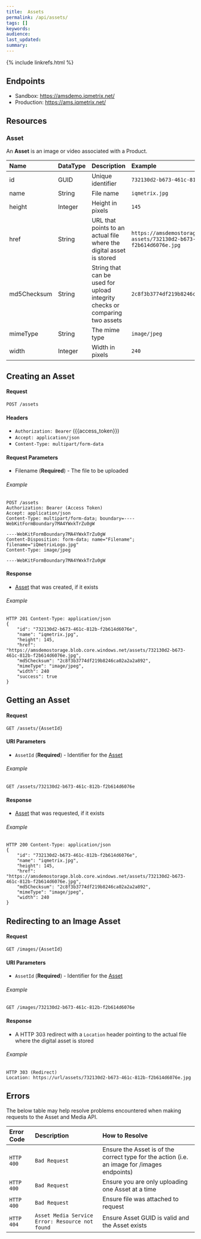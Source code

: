 ```yaml
---
title:  Assets
permalink: /api/assets/
tags: []
keywords: 
audience: 
last_updated: 
summary: 
---
```

{% include linkrefs.html %}

## Endpoints

* Sandbox: https://amsdemo.iqmetrix.net/
* Production: https://ams.iqmetrix.net/

## Resources

### Asset

An **Asset** is an image or video associated with a Product.

| Name | DataType | Description | Example |
|:-----|:---------|:------------|:--------|
| id | GUID | Unique identifier | `732130d2-b673-461c-812b-f2b614d6076e` |
| name | String | File name | `iqmetrix.jpg` |
| height | Integer | Height in pixels | `145` |
| href | String | URL that points to an actual file where the digital asset is stored | `https://amsdemostorage.blob.core.windows.net/`<br/>`assets/732130d2-b673-461c-812b-f2b614d6076e.jpg` |
| md5Checksum | String | String that can be used for upload integrity checks or comparing two assets  | `2c8f3b3774df219b8246ca02a2a2a892` |
| mimeType | String | The mime type | `image/jpeg` |
| width | Integer | Width in pixels | `240` |

## Creating an Asset

#### Request

    POST /assets
    
#### Headers

* `Authorization: Bearer` ({{access_token}})
* `Accept: application/json`
* `Content-Type: multipart/form-data`

#### Request Parameters

* Filename (**Required**) - The file to be uploaded

###### Example

    POST /assets
    Authorization: Bearer (Access Token)
    Accept: application/json
    Content-Type: multipart/form-data; boundary=----WebKitFormBoundary7MA4YWxkTrZu0gW

    ----WebKitFormBoundary7MA4YWxkTrZu0gW
    Content-Disposition: form-data; name="Filename"; filename="iQmetrixLogo.jpg"
    Content-Type: image/jpeg

    ----WebKitFormBoundary7MA4YWxkTrZu0gW

#### Response

* [Asset](#Asset) that was created, if it exists

###### Example

    HTTP 201 Content-Type: application/json
    {
        "id": "732130d2-b673-461c-812b-f2b614d6076e",
        "name": "iqmetrix.jpg",
        "height": 145,
        "href": "https://amsdemostorage.blob.core.windows.net/assets/732130d2-b673-461c-812b-f2b614d6076e.jpg",
        "md5Checksum": "2c8f3b3774df219b8246ca02a2a2a892",
        "mimeType": "image/jpeg",
        "width": 240
        "success": true
    }

## Getting an Asset

#### Request

    GET /assets/{AssetId}

#### URI Parameters

* `AssetId` (**Required**) - Identifier for the [Asset](#Asset)

###### Example

    GET /assets/732130d2-b673-461c-812b-f2b614d6076e

#### Response

* [Asset](#Asset) that was requested, if it exists

###### Example

    HTTP 200 Content-Type: application/json
    {
        "id": "732130d2-b673-461c-812b-f2b614d6076e",
        "name": "iqmetrix.jpg",
        "height": 145,
        "href": "https://amsdemostorage.blob.core.windows.net/assets/732130d2-b673-461c-812b-f2b614d6076e.jpg",
        "md5Checksum": "2c8f3b3774df219b8246ca02a2a2a892",
        "mimeType": "image/jpeg",
        "width": 240
    }

## Redirecting to an Image Asset

#### Request

    GET /images/{AssetId}

#### URI Parameters

* `AssetId` (**Required**) - Identifier for the [Asset](#Asset)

###### Example

    GET /images/732130d2-b673-461c-812b-f2b614d6076e

#### Response

* A HTTP 303 redirect with a `Location` header pointing to the actual file where the digital asset is stored

###### Example

    HTTP 303 (Redirect)
    Location: https://url/assets/732130d2-b673-461c-812b-f2b614d6076e.jpg

## Errors

The below table may help resolve problems encountered when making requests to the Asset and Media API.

| Error Code | Description | How to Resolve |
|:-----------|:------------|:---------------|
| `HTTP 400` | `Bad Request` | Ensure the Asset is of the correct type for the action (i.e. an image for /images endpoints) |
| `HTTP 400` | `Bad Request` | Ensure you are only uploading one Asset at a time |
| `HTTP 400` | `Bad Request` | Ensure file was attached to request |
| `HTTP 404` | `Asset Media Service Error: Resource not found` | Ensure Asset GUID is valid and the Asset exists |